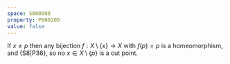 ```yaml
---
space: S000008
property: P000205
value: false
---
```


If $x\neq p$ then any bijection $f:X\setminus\{x\}\to X$ with $f(p) = p$ is a homeomorphism, and {S8|P36}, so no $x\in X\setminus \{p\}$ is a cut point.
